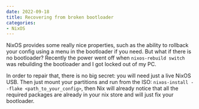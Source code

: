 ```yaml
---
date: 2022-09-18
title: Recovering from broken bootloader
categories:
- NixOS
---
```


NixOS provides some really nice properties, such as the ability to rollback your
config using a menu in the bootloader if you need. But what if there is no
bootloader? Recently the power went off when `nixos-rebuild switch` was
rebuilding the bootloader and I got locked out of my PC.

In order to repair that, there is no big secret: you will need just a live NixOS
USB. Then just mount your partitions and run from the ISO: `nixos-install
--flake <path_to_your_config>`, then Nix will already notice that all the
required packages are already in your nix store and will just fix your
bootloader.


